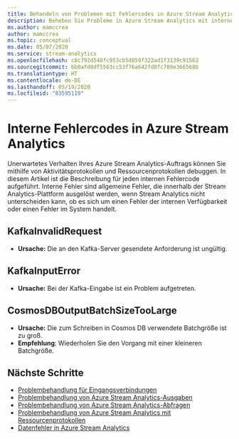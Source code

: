```yaml
---
title: Behandeln von Problemen mit Fehlercodes in Azure Stream Analytics
description: Beheben Sie Probleme in Azure Stream Analytics mit internen Fehlercodes.
ms.author: mamccrea
author: mamccrea
ms.topic: conceptual
ms.date: 05/07/2020
ms.service: stream-analytics
ms.openlocfilehash: c8c792d548fc953cb5d059f322ad1f3139c91562
ms.sourcegitcommit: bb0afd0df5563cc53f76a642fd8fc709e366568b
ms.translationtype: HT
ms.contentlocale: de-DE
ms.lasthandoff: 05/19/2020
ms.locfileid: "83595119"
---
```

# <a name="azure-stream-analytics-internal-error-codes"></a>Interne Fehlercodes in Azure Stream Analytics

Unerwartetes Verhalten Ihres Azure Stream Analytics-Auftrags können Sie mithilfe von Aktivitätsprotokollen und Ressourcenprotokollen debuggen. In diesem Artikel ist die Beschreibung für jeden internen Fehlercode aufgeführt. Interne Fehler sind allgemeine Fehler, die innerhalb der Stream Analytics-Plattform ausgelöst werden, wenn Stream Analytics nicht unterscheiden kann, ob es sich um einen Fehler der internen Verfügbarkeit oder einen Fehler im System handelt.

## <a name="kafkainvalidrequest"></a>KafkaInvalidRequest

* **Ursache:** Die an den Kafka-Server gesendete Anforderung ist ungültig.

## <a name="kafkainputerror"></a>KafkaInputError

* **Ursache:** Bei der Kafka-Eingabe ist ein Problem aufgetreten.

## <a name="cosmosdboutputbatchsizetoolarge"></a>CosmosDBOutputBatchSizeTooLarge

* **Ursache:** Die zum Schreiben in Cosmos DB verwendete Batchgröße ist zu groß. 
* **Empfehlung**: Wiederholen Sie den Vorgang mit einer kleineren Batchgröße.

## <a name="next-steps"></a>Nächste Schritte

* [Problembehandlung für Eingangsverbindungen](stream-analytics-troubleshoot-input.md)
* [Problembehandlung von Azure Stream Analytics-Ausgaben](stream-analytics-troubleshoot-output.md)
* [Problembehandlung von Azure Stream Analytics-Abfragen](stream-analytics-troubleshoot-query.md)
* [Problembehandlung von Azure Stream Analytics mit Ressourcenprotokollen](stream-analytics-job-diagnostic-logs.md)
* [Datenfehler in Azure Stream Analytics](data-errors.md)